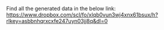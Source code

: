 Find all the generated data in the below link:   
https://www.dropbox.com/scl/fo/xlqb0vun3wj4xnx61bsux/h?rlkey=asbbnhqrxcxfe247uyn03jj8q&dl=0
